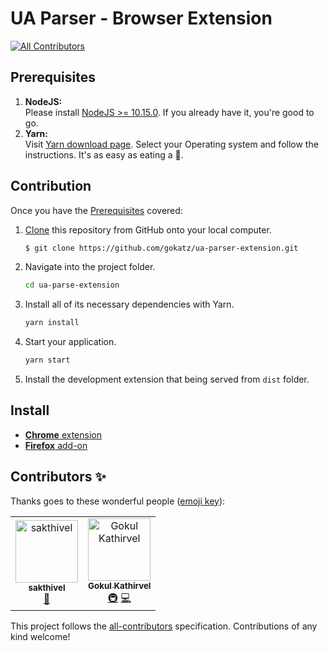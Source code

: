 # UA Parser - Browser Extension

[![All Contributors](https://img.shields.io/badge/all_contributors-2-orange.svg?style=flat-square)](#contributors)

## Prerequisites

1. **NodeJS:** <br>
   Please install [NodeJS >= 10.15.0](https://nodejs.org/en/download/). If you already have it, you're good to go.
   <br>
1. **Yarn:** <br>
   Visit [Yarn download page](https://yarnpkg.com/en/docs/install). Select your Operating system and follow the instructions. It's as easy as eating a 🍰.

## Contribution

Once you have the [Prerequisites](#prerequisites) covered:

1. [Clone](https://help.github.com/articles/cloning-a-repository/) this repository from GitHub onto your local computer.

   ```sh
   $ git clone https://github.com/gokatz/ua-parser-extension.git
   ```

1. Navigate into the project folder.

   ```sh
   cd ua-parse-extension
   ```

1. Install all of its necessary dependencies with Yarn.

   ```sh
   yarn install
   ```

1. Start your application.

   ```sh
   yarn start
   ```

1. Install the development extension that being served from `dist` folder.

## Install

- [**Chrome** extension](https://addons.mozilla.org/en-US/android/addon/user-agent-parser/)
- [**Firefox** add-on](https://addons.mozilla.org/en-US/android/addon/user-agent-parser/)

## Contributors ✨

Thanks goes to these wonderful people ([emoji key](https://allcontributors.org/docs/en/emoji-key)):

<!-- ALL-CONTRIBUTORS-LIST:START - Do not remove or modify this section -->
<!-- prettier-ignore -->
<table>
  <tr>
    <td align="center"><a href="https://github.com/sakthivel9963"><img src="https://avatars3.githubusercontent.com/u/20663777?v=4" width="100px;" alt="sakthivel "/><br /><sub><b>sakthivel </b></sub></a><br /><a href="https://github.com/gokatz/ua-parser-extension/commits?author=sakthivel9963" title="Documentation">📖</a></td>
    <td align="center"><a href="https://www.gokatz.me/"><img src="https://avatars3.githubusercontent.com/u/15158776?v=4" width="100px;" alt="Gokul Kathirvel"/><br /><sub><b>Gokul Kathirvel</b></sub></a><br /><a href="#infra-gokatz" title="Infrastructure (Hosting, Build-Tools, etc)">🚇</a> <a href="https://github.com/gokatz/ua-parser-extension/commits?author=gokatz" title="Code">💻</a></td>
  </tr>
</table>

<!-- ALL-CONTRIBUTORS-LIST:END -->

This project follows the [all-contributors](https://github.com/all-contributors/all-contributors) specification. Contributions of any kind welcome!
